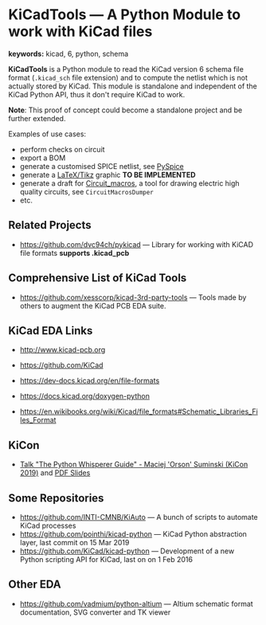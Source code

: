 # KiCadTools — A Python Module to work with KiCad files

**keywords:** kicad, 6, python, schema

**KiCadTools** is a Python module to read the KiCad version 6 schema
file format (`.kicad_sch` file extension) and to compute the netlist
which is not actually stored by KiCad.  This module is standalone and
independent of the KiCad Python API, thus it don't require KiCad to
work.

**Note**: This proof of concept could become a standalone project and
be further extended.

Examples of use cases:

* perform checks on circuit
* export a BOM
* generate a customised SPICE netlist, see [PySpice](https://github.com/FabriceSalvaire/PySpice)
* generate a [LaTeX/Tikz](https://ctan.org/pkg/pgf?lang=en) graphic **TO BE IMPLEMENTED**
* generate a draft for [Circuit_macros](https://ece.uwaterloo.ca/~aplevich/Circuit_macros),
  a tool for drawing electric high quality circuits, see `CircuitMacrosDumper`
* etc.

## Related Projects

* https://github.com/dvc94ch/pykicad — Library for working with KiCAD file formats **supports .kicad_pcb**

## Comprehensive List of KiCad Tools

* https://github.com/xesscorp/kicad-3rd-party-tools — Tools made by others to augment the KiCad PCB EDA suite.

## KiCad EDA Links

* http://www.kicad-pcb.org
* https://github.com/KiCad
* https://dev-docs.kicad.org/en/file-formats
* https://docs.kicad.org/doxygen-python

* https://en.wikibooks.org/wiki/Kicad/file_formats#Schematic_Libraries_Files_Format

## KiCon

* [Talk "The Python Whisperer Guide" - Maciej 'Orson' Suminski (KiCon 2019)](https://www.youtube.com/watch?v=_zVJ96SdYrs)
  and [PDF Slides](https://2019.kicad-kicon.com/wp-content/uploads/2019/05/Maciej-Suminski-kicon_python.pdf)

## Some Repositories

* https://github.com/INTI-CMNB/KiAuto — A bunch of scripts to automate KiCad processes
* https://github.com/pointhi/kicad-python — KiCad Python abstraction layer, last commit on 15 Mar 2019
* https://github.com/KiCad/kicad-python — Development of a new Python scripting API for KiCad, last on on 1 Feb 2016

## Other EDA 

* https://github.com/vadmium/python-altium — Altium schematic format documentation, SVG converter and TK viewer
